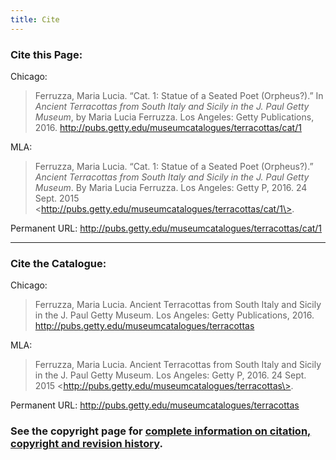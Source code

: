 ```yaml
---
title: Cite
---
```

### Cite this Page:

Chicago:

> Ferruzza, Maria Lucia. “Cat. 1: Statue of a Seated Poet (Orpheus?).” In *Ancient Terracottas from South Italy and Sicily in the J. Paul Getty Museum*, by Maria Lucia Ferruzza. Los Angeles: Getty Publications, 2016. http://pubs.getty.edu/museumcatalogues/terracottas/cat/1

MLA:

> Ferruzza, Maria Lucia. “Cat. 1: Statue of a Seated Poet (Orpheus?).” *Ancient Terracottas from South Italy and Sicily in the J. Paul Getty Museum*. By Maria Lucia Ferruzza. Los Angeles: Getty P, 2016. 24 Sept. 2015 \<http://pubs.getty.edu/museumcatalogues/terracottas/cat/1\>.

Permanent URL: http://pubs.getty.edu/museumcatalogues/terracottas/cat/1

---

### Cite the Catalogue:

Chicago:

> Ferruzza, Maria Lucia. Ancient Terracottas from South Italy and Sicily in the J. Paul Getty Museum. Los Angeles: Getty Publications, 2016. http://pubs.getty.edu/museumcatalogues/terracottas

MLA:

> Ferruzza, Maria Lucia. Ancient Terracottas from South Italy and Sicily in the J. Paul Getty Museum. Los Angeles: Getty P, 2016. 24 Sept. 2015 \<http://pubs.getty.edu/museumcatalogues/terracottas\>.

Permanent URL: http://pubs.getty.edu/museumcatalogues/terracottas

### See the copyright page for [complete information on citation, copyright and revision history](frontmatter/copyright/).


<!--

OBJECT PAGES:

Chicago:
Ferruzza, Maria Lucia. &#8220;Cat. {{##}}: {{Title}}.&#8221; In <em>Ancient Terracottas from South Italy and Sicily in the J. Paul Getty Museum<em>, by Maria Lucia Ferruzza. Los Angeles: Getty Publications, 2016. {{Pageurl}}

MLA:
Ferruzza, Maria Lucia. &#8220;Cat. {{##}}: {{Title}}.&#8221; <em>Ancient Terracottas from South Italy and Sicily in the J. Paul Getty Museum<em>. By Maria Lucia Ferruzza. Los Angeles: Getty P, 2016. {{current date: DD Mo. YYYY}} &#60;{{Pageurl}}&#62;.


OTHER PAGES BY LUCIA (Drops cat number from title):

Chicago:
Ferruzza, Maria Lucia. &#8220;{{Title}}.&#8221; In <em>Ancient Terracottas from South Italy and Sicily in the J. Paul Getty Museum<em>, by Maria Lucia Ferruzza. Los Angeles: Getty Publications, 2016. {{Pageurl}}

MLA:
Ferruzza, Maria Lucia. &#8220;{{Title}}.&#8221; <em>Ancient Terracottas from South Italy and Sicily in the J. Paul Getty Museum<em>. By Maria Lucia Ferruzza. Los Angeles: Getty P, 2016. {{current date: DD Mo. YYYY}} &#60;{{Pageurl}}&#62;.


CLAIRE AND TIM'S CONTRIBUTIONS (Same as above, but with their names):

Chicago:
{{Lastname}}, {{Firstname}}. &#8220;{{Title}}.&#8221; In <em>Ancient Terracottas from South Italy and Sicily in the J. Paul Getty Museum<em>, by Maria Lucia Ferruzza. Los Angeles: Getty Publications, 2016. {{Pageurl}}

MLA:
{{Lastname}}, {{Firstname}}. &#8220;{{Title}}.&#8221; <em>Ancient Terracottas from South Italy and Sicily in the J. Paul Getty Museum<em>. By Maria Lucia Ferruzza. Los Angeles: Getty P, 2016. {{current date: DD Mo. YYYY}} &#60;{{Pageurl}}&#62;.



Chicago article in book:
Last, First. "Title." In *Title*, by First Last. Location: Publisher, YYYY. link

MLA article in book:
Last, First. "Title." *Title*. By First Last. Location: Abbreviated Publisher, YYYY. DD Mo. YYYY <link>.

• There is no period after the link in Chicago, and date of access isn't required.
• MLA requires date of access as DD Mo. YYYY, ie. 24 Sept. 2015
• And the < > characters around the link in MLA and the following period are required as is.

-->
